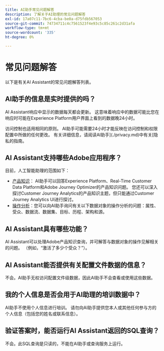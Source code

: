 ```yaml
---
title: AI助手常见问题解答
description: 了解关于AI助理的常见问题解答
exl-id: 17a07c11-7bc6-4cba-be0a-d75fdb567053
source-git-commit: 74734711c4c7561523f4e93c5c85c261c2d31afa
workflow-type: tm+mt
source-wordcount: '335'
ht-degree: 0%

---
```


# 常见问题解答

以下是有关AI Assistant的常见问题解答列表。

## AI助手的信息是实时提供的吗？

AI Assistant响应中显示的数据每天都会更新。 这意味着响应中的数据可能比您在响应时可能在Experience Platform用户界面上看到的数据晚24小时。

访问控制也适用相同的原则。 AI助手可能需要24小时才能反映在访问控制和权限配置中所做的任何更改。 有关详细信息，请阅读AI助手](./privacy.md)中有关[隐私的指南。

## AI Assistant支持哪些Adobe应用程序？

目前，人工智能助理的范围如下：

* [产品知识](./home.md#product-knowledge)： AI助手可以回答Experience Platform、Real-Time Customer Data Platform和Adobe Journey Optimizer的产品知识问题。 您还可以深入探讨Customer Journey Analytics的产品知识主题，但只能通过Customer Journey Analytics UI进行探讨。
* [操作分析](./home.md#operational-insights)：您可以向AI助手询问有关以下数据对象的操作分析的问题：属性、受众、数据流、数据集、目标、历程、架构和源。

## AI Assistant具有哪些功能？

AI Assistant可以处理Adobe产品知识查询，并可解答与数据对象的操作见解相关的问题。 （例如，“激活了多少个受众？”）。

## AI Assistant能否提供有关配置文件数据的信息？

不会。AI助手无权访问配置文件级数据，因此AI助手不会查看或使用这些数据。

## 我的个人信息是否会用于AI助理的培训数据中？

AI助手不使用个人信息进行培训。 请勿向AI助手提供您本人或其他任何参与方的个人信息（包括您的姓名或联系信息）。

## 验证答案时，能否运行AI Assistant返回的SQL查询？

不会。此SQL查询是只读的，不能在AI助手或查询服务上运行。